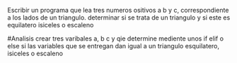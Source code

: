 Escribir un programa que lea tres numeros ositivos a b y c, correspondiente a los lados de un triangulo. 
determinar si se trata de un triangulo y si este es equilatero isiceles o escaleno 

#Analisis 
crear tres varibales a, b  c y qie determine mediente unos if elif o else si las variables que se entregan dan igual a un triangulo esquilatero, isiceles o escaleno 